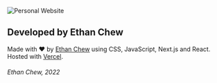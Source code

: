 ![Personal Website](https://socialify.git.ci/Ethan-Chew/Personal-Website/image?language=1&owner=1&pattern=Circuit%20Board&theme=Light)

## Developed by Ethan Chew
Made with ❤️ by [Ethan Chew](https://ethanchew.me/) using CSS, JavaScript, Next.js and React.  
Hosted with [Vercel](https://vercel.com).

###### Ethan Chew, 2022
